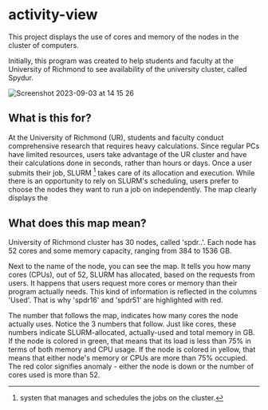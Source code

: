 # activity-view
This project displays the use of cores and memory of the nodes in the cluster of computers.

Initially, this program was created to help students and faculty at the University of Richmond to see availability of the university cluster, called Spydur. 

![Screenshot 2023-09-03 at 14 15 26](https://github.com/alinka955/activity-view/assets/78833495/ac054306-85c7-4c87-a343-21fa169cf1eb)

## What is this for?
At the University of Richmond (UR), students and faculty conduct comprehensive research that requires heavy calculations. Since regular PCs have limited resources, users take advantage of the UR cluster and have their calculations done in seconds, rather than hours or days. Once a user submits their job, SLURM [^footnote] takes care of its allocation and execution. While there is an opportunity to rely on SLURM's scheduling, users prefer to choose the nodes they want to run a job on independently. The map clearly displays the 

## What does this map mean?
University of Richmond cluster has 30 nodes, called 'spdr..'. Each node has 52 cores and some memory capacity, ranging from 384 to 1536 GB. 

Next to the name of the node, you can see the map. It tells you how many cores (CPUs), out of 52, SLURM has allocated, based on the requests from users.
It happens that users request more cores or memory than their program actually needs. This kind of information is reflected in the columns 'Used'. That is why 'spdr16' and 'spdr51' are highlighted with red.

 The number that follows the map, indicates how many
 cores the node actually uses.
Notice the 3 numbers that follow. Just like cores, these
 numbers indicate SLURM-allocated, actually-used and total
 memory in GB.
If the node is colored in green, that means that its load
 is less than 75% in terms of both memory and CPU usage.
If the node is colored in yellow, that means that either node's
 memory or CPUs are more than 75% occupied.
The red color signifies anomaly - either the node is down or
 the number of cores used is more than 52.

[^footnote]: systen that manages and schedules the jobs on the cluster.
